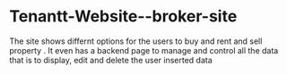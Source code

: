 # Tenantt-Website--broker-site
The site shows differnt options for the users to buy and rent and sell property . It even has a backend page to manage and control all the data that is  to display, edit and delete the user inserted data
